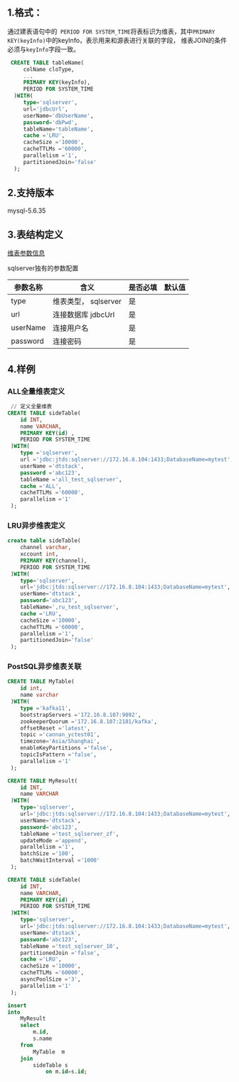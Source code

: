 ## 1.格式：

通过建表语句中的` PERIOD FOR SYSTEM_TIME`将表标识为维表，其中`PRIMARY KEY(keyInfo)`中的keyInfo，表示用来和源表进行关联的字段，
  维表JOIN的条件必须与`keyInfo`字段一致。

```sql
 CREATE TABLE tableName(
     colName cloType,
     ...
     PRIMARY KEY(keyInfo),
     PERIOD FOR SYSTEM_TIME
  )WITH(
     type='sqlserver',
     url='jdbcUrl',
     userName='dbUserName',
     password='dbPwd',
     tableName='tableName',
     cache ='LRU',
     cacheSize ='10000',
     cacheTTLMs ='60000',
     parallelism ='1',
     partitionedJoin='false'
  );
```

## 2.支持版本

 mysql-5.6.35

## 3.表结构定义

 [维表参数信息](docs/plugin/sideParams.md)

sqlserver独有的参数配置

| 参数名称 | 含义                 | 是否必填 | 默认值 |
| -------- | -------------------- | -------- | ------ |
| type     | 维表类型， sqlserver | 是       |        |
| url      | 连接数据库 jdbcUrl   | 是       |        |
| userName | 连接用户名           | 是       |        |
| password | 连接密码             | 是       |        |

## 4.样例

### ALL全量维表定义

```sql
 // 定义全量维表
CREATE TABLE sideTable(
    id INT,
    name VARCHAR,
    PRIMARY KEY(id) ,
    PERIOD FOR SYSTEM_TIME
 )WITH(
    type ='sqlserver',
    url ='jdbc:jtds:sqlserver://172.16.8.104:1433;DatabaseName=mytest',
    userName ='dtstack',
    password ='abc123',
    tableName ='all_test_sqlserver',
    cache ='ALL',
    cacheTTLMs ='60000',
    parallelism ='1'
 );
```

### LRU异步维表定义

```sql
create table sideTable(
    channel varchar,
    xccount int,
    PRIMARY KEY(channel),
    PERIOD FOR SYSTEM_TIME
 )WITH(
    type='sqlserver',
    url='jdbc:jtds:sqlserver://172.16.8.104:1433;DatabaseName=mytest',
    userName='dtstack',
    password='abc123',
    tableName=',ru_test_sqlserver',
    cache ='LRU',
    cacheSize ='10000',
    cacheTTLMs ='60000',
    parallelism ='1',
    partitionedJoin='false'
 );


```

### PostSQL异步维表关联

```sql
CREATE TABLE MyTable(
    id int,
    name varchar
 )WITH(
    type ='kafka11',
    bootstrapServers ='172.16.8.107:9092',
    zookeeperQuorum ='172.16.8.107:2181/kafka',
    offsetReset ='latest',
    topic ='cannan_yctest01',
    timezone='Asia/Shanghai',
    enableKeyPartitions ='false',
    topicIsPattern ='false',
    parallelism ='1'
 );

CREATE TABLE MyResult(
    id INT,
    name VARCHAR
 )WITH(
    type='sqlserver',
    url='jdbc:jtds:sqlserver://172.16.8.104:1433;DatabaseName=mytest',
    userName='dtstack',
    password='abc123',
    tableName ='test_sqlserver_zf',
    updateMode ='append',
    parallelism ='1',
    batchSize ='100',
    batchWaitInterval ='1000'
 );

CREATE TABLE sideTable(
    id INT,
    name VARCHAR,
    PRIMARY KEY(id) ,
    PERIOD FOR SYSTEM_TIME
 )WITH(
    type='sqlserver',
    url='jdbc:jtds:sqlserver://172.16.8.104:1433;DatabaseName=mytest',
    userName='dtstack',
    password='abc123',
    tableName ='test_sqlserver_10',
    partitionedJoin ='false',
    cache ='LRU',
    cacheSize ='10000',
    cacheTTLMs ='60000',
    asyncPoolSize ='3',
    parallelism ='1'
 );

insert   
into
    MyResult
    select
        m.id,
        s.name     
    from
        MyTable  m    
    join
        sideTable s             
            on m.id=s.id;

```

